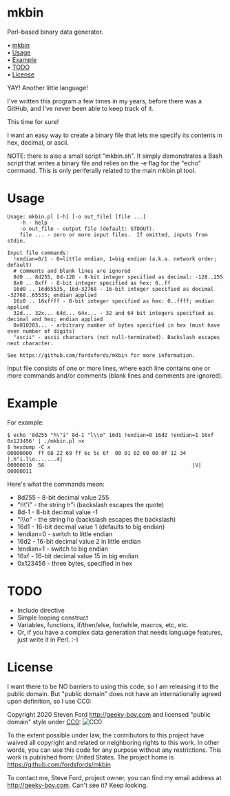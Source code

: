 # mkbin
Perl-based binary data generator.

<!-- mdtoc-start -->
&bull; [mkbin](#mkbin)  
&bull; [Usage](#usage)  
&bull; [Example](#example)  
&bull; [TODO](#todo)  
&bull; [License](#license)  
<!-- TOC created by '/home/sford/bin/mdtoc.pl README.md' (see https://github.com/fordsfords/mdtoc) -->
<!-- mdtoc-end -->

YAY! Another little language!

I've written this program a few times in my years,
before there was a GitHub,
and I've never been able to keep track of it.

This time for sure!

I want an easy way to create a binary file that lets me
specify its contents in hex, decimal, or ascii.

NOTE: there is also a small script "mkbin.sh".
It simply demonstrates a Bash script that writes a binary
file and relies on the -e flag for the "echo" command.
This is only periferally related to the main mkbin.pl tool.


# Usage

````
Usage: mkbin.pl [-h] [-o out_file] [file ...]
    -h - help
    -o out_file - output file (default: STDOUT).
    file ... - zero or more input files.  If omitted, inputs from stdin.

Input file commands:
  !endian=0/1 - 0=little endian, 1=big endian (a.k.a. network order; default)
  # comments and blank lines are ignored
  8d0 .. 8d255, 8d-128 - 8-bit integer specified as decimal: -128..255
  8x0 .. 8xff - 8-bit integer specified as hex: 0..ff
  16d0 .. 16d65535, 16d-32768 - 16-bit integer specified as decimal -32768..65535; endian applied
  16x0 .. 16xffff - 8-bit integer specified as hex: 0..ffff; endian applied
  32d... 32x... 64d... 64x... - 32 and 64 bit integers specified as decimal and hex; endian applied
  0x010203... - arbitrary number of bytes specified in hex (must have even number of digits)
  "ascii" - ascii characters (not null-terminated). Backslash escapes next character.

See https://github.com/fordsfords/mkbin for more information.
````

Input file consists of one or more lines,
where each line contains one or more commands
and/or comments (blank lines and comments are ignored).


# Example

For example:
````
$ echo '8d255 "h\"i" 8d-1 "l\\o" 16d1 !endian=0 16d2 !endian=1 16xf 0x123456' | ./mkbin.pl >x
$ hexdump -C x
00000000  ff 68 22 69 ff 6c 5c 6f  00 01 02 00 00 0f 12 34  |.h"i.l\o.......4|
00000010  56                                                |V|
00000011
````

Here's what the commands mean:
* 8d255 - 8-bit decimal value 255
* "h\\"i" - the string h"i (backslash escapes the quote)
* 8d-1 - 8-bit decimal value -1
* "l\\\\o" - the string l\o (backslash escapes the backslash)
* 16d1 - 16-bit decimal value 1 (defaults to big endian)
* !endian=0 - switch to little endian
* 16d2 - 16-bit decimal value 2 in little endian
* !endian=1 - switch to big endian
* 16xf - 16-bit decimal value 15 in big endian
* 0x123456 - three bytes, specified in hex


# TODO

* Include directive
* Simple looping construct
* Variables, functions, if/then/else, for/while, macros, etc, etc.
* Or, if you have a complex data generation that needs language features, just write it in Perl. :-)


# License

I want there to be NO barriers to using this code, so I am releasing it to the public domain.  But "public domain" does not have an internationally agreed upon definition, so I use CC0:

Copyright 2020 Steven Ford http://geeky-boy.com and licensed
"public domain" style under
[CC0](http://creativecommons.org/publicdomain/zero/1.0/):
![CC0](https://licensebuttons.net/p/zero/1.0/88x31.png "CC0")

To the extent possible under law, the contributors to this project have
waived all copyright and related or neighboring rights to this work.
In other words, you can use this code for any purpose without any
restrictions.  This work is published from: United States.  The project home
is https://github.com/fordsfords/mkbin

To contact me, Steve Ford, project owner, you can find my email address
at http://geeky-boy.com.  Can't see it?  Keep looking.
